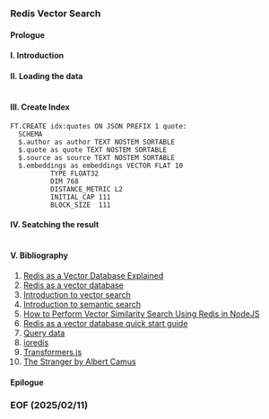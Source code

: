 ### Redis Vector Search 


#### Prologue 


#### I. Introduction


#### II. Loading the data 
```
```

#### III. Create Index 
```
FT.CREATE idx:quotes ON JSON PREFIX 1 quote:
  SCHEMA
  $.author as author TEXT NOSTEM SORTABLE
  $.quote as quote TEXT NOSTEM SORTABLE
  $.source as source TEXT NOSTEM SORTABLE
  $.embeddings as embeddings VECTOR FLAT 10
          TYPE FLOAT32
          DIM 768
          DISTANCE_METRIC L2
          INITIAL_CAP 111
          BLOCK_SIZE  111
```

#### IV. Seatching the result
```
```

#### V. Bibliography
1. [Redis as a Vector Database Explained](https://youtu.be/xhLXZ0Hqudk)
2. [Redis as a vector database](https://university.redis.io/course/7e2qbbeg963twz)
3. [Introduction to vector search](https://university.redis.io/course/yz1lretjfpdlew)
4. [Introduction to semantic search](https://university.redis.io/course/9xcwbkijvf4a4k)
5. [How to Perform Vector Similarity Search Using Redis in NodeJS](https://redis.io/learn/howtos/solutions/vector/getting-started-vector)
6. [Redis as a vector database quick start guide](https://redis.io/docs/latest/develop/get-started/vector-database/)
7. [Query data](https://redis.io/docs/latest/develop/interact/search-and-query/query/)
8. [ioredis](https://github.com/redis/ioredis?tab=readme-ov-file)
9. [Transformers.js](https://github.com/huggingface/transformers.js?tab=readme-ov-file#readme)
10. [The Stranger by Albert Camus](https://www.macobo.com/essays/epdf/CAMUS,%20Albert%20-%20The%20Stranger.pdf)


#### Epilogue 


### EOF (2025/02/11)